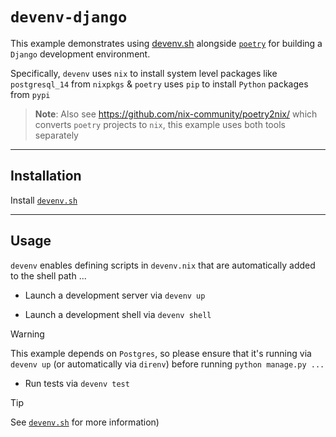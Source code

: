 # `devenv-django`

This example demonstrates using [devenv.sh](https://devenv.sh/) alongside [`poetry`](https://python-poetry.org/docs/) for building a `Django` development environment.

Specifically,  `devenv` uses `nix` to install system level packages like `postgresql_14` from `nixpkgs` & `poetry` uses `pip` to install `Python` packages from `pypi`

> **Note**:  Also see https://github.com/nix-community/poetry2nix/ which converts `poetry` projects to `nix`,  this example uses both tools separately


---


## Installation

Install [`devenv.sh`](https://devenv.sh/getting-started)


---


## Usage

`devenv` enables defining scripts in `devenv.nix` that are automatically added to the shell path ...

- Launch a development server via `devenv up`

- Launch a development shell via `devenv shell`

> [!WARNING]  
> This example depends on `Postgres`,  so please ensure that it's running via `devenv up` (or automatically via `direnv`) before running `python manage.py ...`

- Run tests via `devenv test` 

> [!TIP]  
> See [`devenv.sh`](https://devenv.sh/tests/) for more information)
